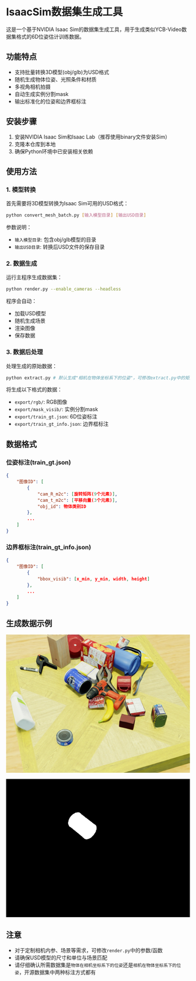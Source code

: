 # IsaacSim数据集生成工具

这是一个基于NVIDIA Isaac Sim的数据集生成工具，用于生成类似YCB-Video数据集格式的6D位姿估计训练数据。

## 功能特点

- 支持批量转换3D模型(obj/glb)为USD格式
- 随机生成物体位姿、光照条件和材质
- 多视角相机拍摄
- 自动生成实例分割mask
- 输出标准化的位姿和边界框标注

## 安装步骤

1. 安装NVIDIA Isaac Sim和Isaac Lab（推荐使用binary文件安装Sim）
2. 克隆本仓库到本地
3. 确保Python环境中已安装相关依赖

## 使用方法

### 1. 模型转换

首先需要将3D模型转换为Isaac Sim可用的USD格式：

```bash
python convert_mesh_batch.py [输入模型目录] [输出USD目录]
```

参数说明：
- `输入模型目录`: 包含obj/glb模型的目录
- `输出USD目录`: 转换后USD文件的保存目录

### 2. 数据生成

运行主程序生成数据集：

```bash
python render.py --enable_cameras --headless
```

程序会自动：
- 加载USD模型
- 随机生成场景
- 渲染图像
- 保存数据

### 3. 数据后处理

处理生成的原始数据：

```bash
python extract.py # 默认生成"相机在物体坐标系下的位姿"，可修改extract.py中的矩阵求逆部分
```

将生成以下格式的数据：
- `export/rgb/`: RGB图像
- `export/mask_visib/`: 实例分割mask
- `export/train_gt.json`: 6D位姿标注
- `export/train_gt_info.json`: 边界框标注

## 数据格式

### 位姿标注(train_gt.json)
```json
{
    "图像ID": [
        {
            "cam_R_m2c": [旋转矩阵(9个元素)],
            "cam_t_m2c": [平移向量(3个元素)],
            "obj_id": 物体类别ID
        },
        ...
    ]
}
```

### 边界框标注(train_gt_info.json)
```json
{
    "图像ID": [
        {
            "bbox_visib": [x_min, y_min, width, height]
        },
        ...
    ]
}
```

## 生成数据示例

![image](export/rgb/100000.png)

![mask](export/mask_visib/100000_000000.png)

## 注意

- 对于定制相机内参、场景等需求，可修改`render.py`中的参数/函数
- 请确保USD模型的尺寸和单位与场景匹配
- 请仔细确认所需数据集是`物体在相机坐标系下的位姿`还是`相机在物体坐标系下的位姿`，开源数据集中两种标注方式都有